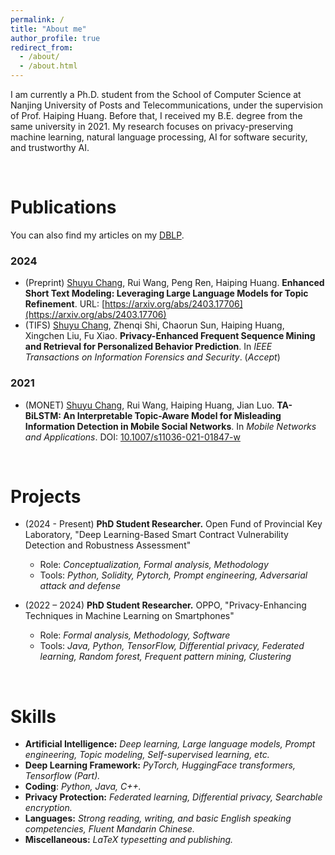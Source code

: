 ```yaml
---
permalink: /
title: "About me"
author_profile: true
redirect_from: 
  - /about/
  - /about.html
---
```


I am currently a Ph.D. student from the School of Computer Science at Nanjing University of Posts and Telecommunications, under the supervision of Prof. Haiping Huang. Before that, I received my B.E. degree from the same university in 2021. My research focuses on privacy-preserving machine learning, natural language processing, AI for software security, and trustworthy AI.

<br>

# Publications 

You can also find my articles on my [DBLP](https://dblp.uni-trier.de/pid/314/4070.html). 
### 2024

- (Preprint) <u>Shuyu Chang</u>, Rui Wang, Peng Ren, Haiping Huang. **Enhanced Short Text Modeling: Leveraging Large Language Models for Topic Refinement**. URL: [https://arxiv.org/abs/2403.17706](https://arxiv.org/abs/2403.17706)
- (TIFS) <u>Shuyu Chang</u>, Zhenqi Shi, Chaorun Sun, Haiping Huang, Xingchen Liu, Fu Xiao. **Privacy-Enhanced Frequent Sequence Mining and Retrieval for Personalized Behavior Prediction**. In *IEEE Transactions on Information Forensics and Security*. (*Accept*)

### 2021

- (MONET) <u>Shuyu Chang</u>, Rui Wang, Haiping Huang, Jian Luo. **TA-BiLSTM: An Interpretable Topic-Aware Model for Misleading Information Detection in Mobile Social Networks**. In *Mobile Networks and Applications*. DOI: [10.1007/s11036-021-01847-w](https://doi.org/10.1007/s11036-021-01847-w)



<br>

# Projects

- (2024 - Present) **PhD Student Researcher.** Open Fund of Provincial Key Laboratory, "Deep Learning-Based Smart Contract Vulnerability Detection and Robustness Assessment"
  - Role: *Conceptualization, Formal analysis, Methodology*
  - Tools: *Python, Solidity, Pytorch, Prompt engineering, Adversarial attack and defense*




- (2022 – 2024) **PhD Student Researcher.** OPPO, "Privacy-Enhancing Techniques in Machine Learning on Smartphones"
  - Role: *Formal analysis, Methodology, Software*
  - Tools: *Java, Python, TensorFlow, Differential privacy, Federated learning, Random forest, Frequent pattern mining, Clustering*

<br>

# Skills

- **Artificial Intelligence:** *Deep learning, Large language models, Prompt engineering, Topic modeling, Self-supervised learning, etc.*
- **Deep Learning Framework:** *PyTorch, HuggingFace transformers, Tensorflow (Part).*
- **Coding**: *Python, Java, C++.*
- **Privacy Protection:** *Federated learning, Differential privacy, Searchable encryption.*
- **Languages:** *Strong reading, writing, and basic English speaking competencies, Fluent Mandarin Chinese.*
- **Miscellaneous:** *LaTeX typesetting and publishing.*

